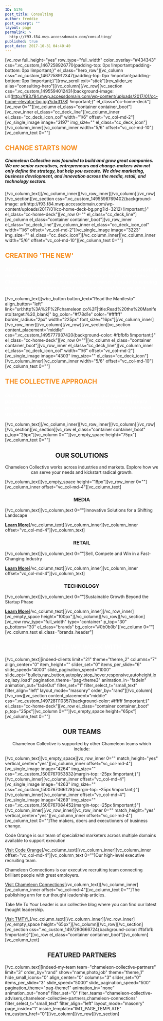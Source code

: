 ```yaml
---
ID: 5176
post_title: Consulting
author: freddie
post_excerpt: ""
layout: page
permalink: >
  http://f93.f84.mwp.accessdomain.com/consulting/
published: true
post_date: 2017-10-31 04:40:40
---
```

[vc_row full_height="yes" row_type="full_width" color_overlay="#434343" css=".vc_custom_1467258926770{padding-top: 0px !important;padding-bottom: 0px !important;}" el_class="hero_row"][vc_column css=".vc_custom_1467258912347{padding-top: 0px !important;padding-bottom: 0px !important;}"][row_scroll exit="stick"][rev_slider_vc alias="consulting-hero"][/vc_column][/vc_row][vc_section css=".vc_custom_1495594012431{background-image: url(http://f93.f84.mwp.accessdomain.com/wp-content/uploads/2017/01/cc-home-elevator-bg.jpg?id=3178) !important;}" el_class="cc-home-deck"][vc_row 0=""][vc_column el_class="container container_boot"][vc_row_inner el_class="cc_deck_line"][vc_column_inner el_class="cc_deck_icon_col" width="1/6" offset="vc_col-md-2"][vc_single_image image="3197" img_size="" el_class="cc_deck_icon"][/vc_column_inner][vc_column_inner width="5/6" offset="vc_col-md-10"][vc_column_text 0=""]
<h2 class="padded-header"><span style="color: #f78d1e;"><strong>CHANGE STARTS NOW</strong></span></h2>
<h5 class="padded-multiline"><em>Chameleon Collective was founded to build and grow great companies. We are senior executives, entrepreneurs and change-makers who not only define the strategy, but help you execute. We drive marketing, business development, and innovation across the media, retail, and technology sectors.</em></h5>
[/vc_column_text][/vc_column_inner][/vc_row_inner][/vc_column][/vc_row][/vc_section][vc_section css=".vc_custom_1495598769402{background-image: url(http://f93.f84.mwp.accessdomain.com/wp-content/uploads/2017/01/cc-home-deck-bg.png?id=3212) !important;}" el_class="cc-home-deck"][vc_row 0="" el_class="cc_deck_line"][vc_column el_class="container container_boot"][vc_row_inner el_class="cc_deck_line"][vc_column_inner el_class="cc_deck_icon_col" width="1/6" offset="vc_col-md-2"][vc_single_image image="3223" img_size="" el_class="cc_deck_icon"][/vc_column_inner][vc_column_inner width="5/6" offset="vc_col-md-10"][vc_column_text 0=""]
<h2 class="padded-header"><span style="color: #f78d1e;"><strong>CREATING 'THE NEW'</strong></span></h2>
<h3 class="padded-multiline"><em><span style="color: #ffffff;">All of the experts and execs who’ve joined us did so to create a new kind of company, one flexible enough to fit your needs. Chameleon Collective is rewriting the owner’s guide to running a successful business. Read what we do and how we do it.
</span></em></h3>
[/vc_column_text][wbc_button button_text="Read the Manifesto" align_button="left" link="url:http%3A%2F%2Fchameleon.co%2F|title:Read%20the%20Manifesto|target:%20_blank|" bg_color="#f78d1e" color="#ffffff" border_radius="2px" width="225px" font_size="16px"][/vc_column_inner][/vc_row_inner][/vc_column][/vc_row][/vc_section][vc_section content_placement="middle" css=".vc_custom_1495777937420{background-color: #fbfbfb !important;}" el_class="cc-home-deck"][vc_row 0=""][vc_column el_class="container container_boot"][vc_row_inner el_class="cc_deck_line"][vc_column_inner el_class="cc_deck_icon_col" width="1/6" offset="vc_col-md-2"][vc_single_image image="4303" img_size="" el_class="cc_deck_icon"][/vc_column_inner][vc_column_inner width="5/6" offset="vc_col-md-10"][vc_column_text 0=""]
<h2 class="padded-header"><span style="color: #f78d1e;"><strong>THE COLLECTIVE APPROACH</strong></span></h2>
<h3 class="padded-multiline"><em><span style="color: #ffffff;">Our multidisciplinary approach applies our experience, passion and focus across industries and markets on every project. Our flexible business model puts us where you need us, when you need us, to grow your business. </span></em></h3>
[/vc_column_text][/vc_column_inner][/vc_row_inner][/vc_column][/vc_row][/vc_section][vc_section][vc_row el_class="container container_boot" p_top="25px"][vc_column 0=""][vc_empty_space height="75px"][vc_column_text 0=""]
<h2 style="text-align: center;">OUR SOLUTIONS</h2>
<p style="margin-left: auto; margin-right: auto; max-width: 700px; text-align: center;">Chameleon Collective works across industries and markets. Explore how we can serve your needs and kickstart radical growth.</p>
[/vc_column_text][vc_empty_space height="18px"][vc_row_inner 0=""][vc_column_inner offset="vc_col-md-4"][vc_column_text]
<h3 style="text-align: center;">MEDIA</h3>
[/vc_column_text][vc_column_text 0=""]Innovative Solutions for a Shifting Landscape

<strong><a href="https://chameleoncollective.com/practices/media/">Learn More</a></strong>[/vc_column_text][/vc_column_inner][vc_column_inner offset="vc_col-md-4"][vc_column_text]
<h3 style="text-align: center;">RETAIL</h3>
[/vc_column_text][vc_column_text 0=""]Sell, Compete and Win in a Fast-Changing Industry

<strong><a href="https://chameleoncollective.com/practices/retail/">Learn More</a></strong>[/vc_column_text][/vc_column_inner][vc_column_inner offset="vc_col-md-4"][vc_column_text]
<h3 style="text-align: center;">TECHNOLOGY</h3>
[/vc_column_text][vc_column_text 0=""]Sustainable Growth Beyond the Startup Phase

<strong><a href="https://chameleoncollective.com/practices/technology/">Learn More</a></strong>[/vc_column_text][/vc_column_inner][/vc_row_inner][vc_empty_space height="100px"][/vc_column][/vc_row][/vc_section][vc_row row_type="full_width" type="container" p_top="30" p_bottom="30" el_class="brands" bg_color="#0b0b0b"][vc_column 0=""][vc_column_text el_class="brands_header"]
<h2 class="h1" style="text-align: center;"><span style="color: #ffffff;">CLIENTS WE WORK WITH</span></h2>
[/vc_column_text][indeed-clients limit="21" theme="theme_2" columns="7" align_center="0" item_height="" slider_set="0" items_per_slide="6" slide_speed="4000" slide_pagination_speed="1000" slide_opt="bullets,nav_button,autoplay,stop_hover,responsive,autoheight,loop,lazy_load" pagination_theme="pag-theme3" animation_in="fadeIn" animation_out="fadeOut" filter_set="1" filter_select_t="small_text" filter_align="left" layout_mode="masonry" order_by="rand"][/vc_column][/vc_row][vc_section content_placement="middle" css=".vc_custom_1497281110357{background-color: #ffffff !important;}" el_class="cc-home-deck"][vc_row el_class="container container_boot" p_top="25px"][vc_column 0=""][vc_empty_space height="65px"][vc_column_text 0=""]
<h2 style="text-align: center;">OUR TEAMS</h2>
<p style="text-align: center; margin-left: auto; margin-right: auto; max-width: 700px;">Chameleon Collective is supported by other Chameleon teams which include:</p>
[/vc_column_text][vc_empty_space][vc_row_inner 0="" match_height="yes" vertical_center="yes"][vc_column_inner offset="vc_col-md-4"][vc_single_image image="4264" img_size="" css=".vc_custom_1500767053832{margin-top: -25px !important;}"][/vc_column_inner][vc_column_inner offset="vc_col-md-4"][vc_single_image image="4263" img_size="" css=".vc_custom_1500767066128{margin-top: -25px !important;}"][/vc_column_inner][vc_column_inner offset="vc_col-md-4"][vc_single_image image="4269" img_size="" css=".vc_custom_1500767084452{margin-top: -25px !important;}"][/vc_column_inner][/vc_row_inner][vc_row_inner 0="" match_height="yes" vertical_center="yes"][vc_column_inner offset="vc_col-md-4"][vc_column_text 0=""]The makers, doers and executioners of business change.

Code Orange is our team of specialized marketers across multiple domains available to support execution

<a href="https://codeorange.com/">Visit Code Orange</a>[/vc_column_text][/vc_column_inner][vc_column_inner offset="vc_col-md-4"][vc_column_text 0=""]<span style="font-weight: 400;">Our high-level executive recruiting team.</span>

Chameleon Connections is our executive recruiting team connecting brilliant people with great employers.

<a href="https://chameleonconnections.com/">Visit Chameleon Connections</a>[/vc_column_text][/vc_column_inner][vc_column_inner offset="vc_col-md-4"][vc_column_text 0=""]<span style="font-weight: 400;">The publishing arm for our thought leadership articles.</span>

Take Me To Your Leader is our collective blog where you can find our latest thought leadership.

<a href="https://takemetoyourleader.com/">Visit TMTYL</a>[/vc_column_text][/vc_column_inner][/vc_row_inner][vc_empty_space height="65px"][/vc_column][/vc_row][/vc_section][vc_section css=".vc_custom_1497280666724{background-color: #fbfbfb !important;}"][vc_row el_class="container container_boot"][vc_column][vc_column_text]
<h2 style="text-align: center;">FEATURED PARTNERS</h2>
[/vc_column_text][indeed-my-team team="chameleon-collective-partners" limit="3" order_by="rand" show="name,photo,job" theme="theme_1" hide_small_icons="0" align_center="0" columns="3" slider_set="0" items_per_slide="3" slide_speed="5000" slide_pagination_speed="500" pagination_theme="pag-theme1" animation_in="none" animation_out="none" filter_set="0" filter_teams="chameleon-collective-advisers,chameleon-collective-partners,chameleon-connections" filter_select_t="small_text" filter_align="left" layout_mode="masonry" page_inside="1" inside_template="IMT_PAGE_TEMPLATE" tm_custom_href="0"][/vc_column][/vc_row][/vc_section]